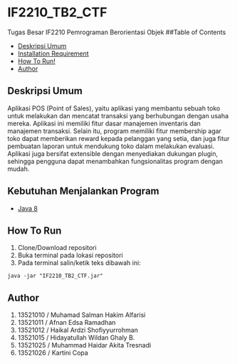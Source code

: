 # IF2210_TB2_CTF
Tugas Besar IF2210 Pemrograman Berorientasi Objek
##Table of Contents
- [Deskripsi Umum](#deskripsi-umum)
- [Installation Requirement](#installation-requirement)
- [How To Run!](#how-to-run)
- [Author](#author)


## Deskripsi Umum
Aplikasi POS (Point of Sales), yaitu aplikasi yang membantu sebuah toko untuk melakukan dan mencatat transaksi yang berhubungan dengan usaha mereka. Aplikasi ini memiliki fitur dasar manajemen inventaris dan manajemen transaksi. Selain itu, program memiliki fitur membership agar toko dapat memberikan reward kepada pelanggan yang setia, dan juga fitur pembuatan laporan untuk mendukung toko dalam melakukan evaluasi. Aplikasi juga bersifat extensible dengan menyediakan dukungan plugin, sehingga pengguna dapat menambahkan fungsionalitas program dengan mudah.


## Kebutuhan Menjalankan Program
* [Java 8](https://www.oracle.com/id/java/technologies/javase/javase8-archive-downloads.html)


## How To Run
1. Clone/Download repositori
2. Buka terminal pada lokasi repositori
3. Pada terminal salin/ketik teks dibawah ini:
```
java -jar "IF2210_TB2_CTF.jar"
```

## Author
1. 13521010 / Muhamad Salman Hakim Alfarisi
2. 13521011 / Afnan Edsa Ramadhan
3. 13521012 / Haikal Ardzi Shofiyyurrohman
4. 13521015 / Hidayatullah Wildan Ghaly B.
5. 13521025 / Muhammad Haidar Akita Tresnadi
6. 13521026 / Kartini Copa